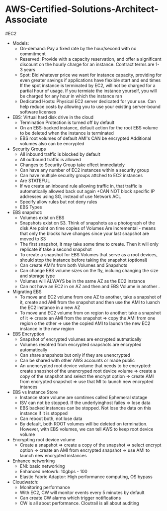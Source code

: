 # AWS-Certified-Solutions-Architect-Associate

#EC2
- Models:
    + On-demand:  Pay a fixed rate by the hour/second with no commitment
    + Reserved: Provide with a capacity reservation, and offer a significant discount on the hourly charge for an instance. Contract terms are 1-3 years
    + Spot: Bid whatever price we want for instance capacity, providing for even greater savings if applications have flexible start and end times
If the spot instance is terminated by EC2, will not be charged for a partial hour of usage. If you termiate the instance yourself, you will be charged for any hour in which the instance ran
	+ Dedicated Hosts: Physical EC2 server dedicated for your use. Can help reduce costs by allowing you to use your existing server-bound software licenses
- EBS: Virtual hard disk drive in the cloud
	+ Termination Protection is turned off by default
	+ On an EBS-backed instance, default action for the root EBS volume to be deleted when the instance is terminated
	+ EBS root volumes of default AMI's CAN be encrypted 
	Additional volumes also can be encrypted
- Security Groups
	+ All inbound traffic is blocked by default
	+ All outbound traffic is allowed
	+ Changes to Security Group take effect immediately
	+ Can have any number of EC2 instances within  a security group
	+ Can have multiple security groups attched to EC2 instances
	+ Are STATEFUL
	+ If we create an inbound rule allowing traffic in, that traffic is automatically allowed back out again
	+CAN NOT block specific IP addresses using SG, instead of use Network ACL
	+ Specify allow rules but not deny rules
	+ EBS Types
- EBS snapshot:
	+ Volumes exist on EBS
	+ Snapshots exist on S3. Think of snapshots as a photograph of the disk
	Are point on time copies of Volumes
	Are incremental - means that only the blocks have changes since your last snapshot are moved to S3
	+ The first snapshot, it may take some time to create. Then it will only replicate if take a second snapshot
	+ To create a snapshot for EBS Volumes that serve as a root devices, should stop the instance before taking the snapshot (optional)
	+ Can create AMI's from both Volumes and Snapshots
	+ Can change EBS volume sizes on the fly, incluing changing the size and storage type
	+ Volumes will ALWAYS be in the same AZ as the EC2 instance
	+ Can not have an EC2 in on AZ and then and EBS Volume in another .
- Migrating EBS
	+ To move and EC2 volume from one AZ to another, take a snapshot of it, create and AMI from the snapshot and then use the AMI to luanch the EC2 instance in a new AZ
	+ To move and EC2 volume from on region to another:  take a snapshot of it => create an AMI from the snapshot => copy the AMI from one region o the other => use the copied AMI to launch the new EC2 instance in the new region
- EBS Encryption
	+ Snapshot of encrypted volumes are encrypted autmatically
	+ Volumes resotred from encrypted snapshots are encrypted automatically
	+ Can share snapshots but only if they are unencrypted
	+ Can be shared with other AWS accounts or made public
	+ An unencrypted root device volume that needs to be encrypted: create snapshot of the unencryped root device volume => create a copy of the snapshot and select the encrypt option => create AMI from encrypted snapshot => use that MI to launch new encrypted intances
- EBS vs Instance Store
	+ Instance store volume are somtimes called Ephemeral stotage
	+ ISV can not be stopped. If the underlyinghost failes => lose data
	+ EBS backed instances can be stopped. Not lose the data on this instance if it is stopped
	+ Can reboot both, not lose data
	+ By default, both ROOT volumes will be deleted on termination. However, with EBS volumes, we can tell AWS to keep root device volume
- Encrypting root device volume
	+ Create a snapshot => create a copy of the snapshot => select encrypt option => create an AMI from encrypted snapshot => use AMI to launch new encrypted instances
- Enhance networking
	+ ENI: basic networking
	+ Enhanced netowrk: 10gbps - 100
	+ Elastic Fabric Adaptor: High performance computing, OS bypass
- Cloudwatch:
	+ Monitoring performance
	+ With EC2, CW will monitor events every 5 minutes by default
	+ Can create CW alarms which trigger notifications
	+ CW is all about performance. Cloutrail is all about auditing

